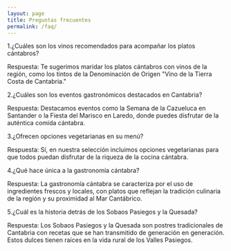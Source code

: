 ```yaml
---
layout: page
title: Preguntas frecuentes
permalink: /faq/
---
```


1.¿Cuáles son los vinos recomendados para acompañar los platos cántabros?

Respuesta: Te sugerimos maridar los platos cántabros con vinos de la región, como los tintos de la Denominación de Origen "Vino de la Tierra Costa de Cantabria."

2.¿Cuáles son los eventos gastronómicos destacados en Cantabria?

Respuesta: Destacamos eventos como la Semana de la Cazueluca en Santander o la Fiesta del Marisco en Laredo, donde puedes disfrutar de la auténtica comida cántabra.

3.¿Ofrecen opciones vegetarianas en su menú?

Respuesta: Sí, en nuestra selección incluimos opciones vegetarianas para que todos puedan disfrutar de la riqueza de la cocina cántabra.

4.¿Qué hace única a la gastronomía cántabra?

Respuesta: La gastronomía cántabra se caracteriza por el uso de ingredientes frescos y locales, con platos que reflejan la tradición culinaria de la región y su proximidad al Mar Cantábrico.

5.¿Cuál es la historia detrás de los Sobaos Pasiegos y la Quesada?

Respuesta: Los Sobaos Pasiegos y la Quesada son postres tradicionales de Cantabria con recetas que se han transmitido de generación en generación. Estos dulces tienen raíces en la vida rural de los Valles Pasiegos.
